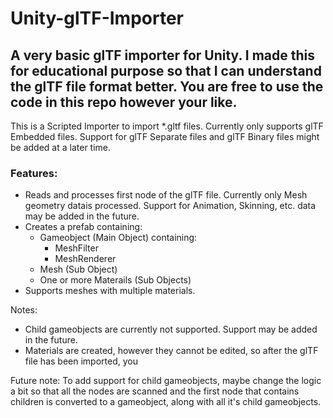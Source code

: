 # Unity-glTF-Importer
A very basic glTF importer for Unity. I made this for educational purpose so that I can understand the glTF file format better. You are free to use the code in this repo however your like.
----
This is a Scripted Importer to import \*.gltf files. Currently only supports glTF Embedded files. Support for glTF Separate files and glTF Binary files might be added at a later time. 

### Features:
- Reads and processes first node of the glTF file. Currently only Mesh geometry datais processed. Support for Animation, Skinning, etc. data may be added in the future.
- Creates a prefab containing:
    - Gameobject (Main Object) containing:
      - MeshFilter
      - MeshRenderer
    - Mesh (Sub Object)
    - One or more Materails (Sub Objects)
- Supports meshes with multiple materials.

Notes: 
- Child gameobjects are currently not supported. Support may be added in the future.
- Materials are created, however they cannot be edited, so after the glTF file has been imported, you 

Future note: To add support for child gameobjects, maybe change the logic a bit so that all the nodes are scanned and the first node that contains children is converted to a gameobject, along with all it's child gameobjects.
